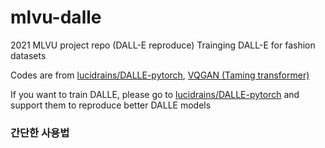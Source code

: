 # mlvu-dalle
2021 MLVU project repo (DALL-E reproduce)
Trainging DALL-E for fashion datasets

Codes are from [lucidrains/DALLE-pytorch](https://github.com/lucidrains/DALLE-pytorch), [VQGAN (Taming transformer)](https://github.com/CompVis/taming-transformers) 

If you want to train DALLE, please go to [lucidrains/DALLE-pytorch](https://github.com/lucidrains/DALLE-pytorch) and support them to reproduce better DALLE models

### 간단한 사용법
